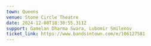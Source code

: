 ```yaml
---
town: Queens
venue: Stone Circle Theatre
date: 2024-12-08T18:30:55.311Z
support: Gamelan Dharma Swara, Lubomir Smilenov
ticket_link: https://www.bandsintown.com/e/106127581
---
```

